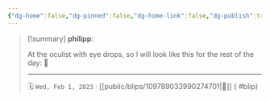 ```yaml
---
{"dg-home":false,"dg-pinned":false,"dg-home-link":false,"dg-publish":true,"type":"blip","disabled rules":["yaml-title","yaml-title-alias","file-name-heading"],"title":"philipp on mastodon @ 2023-02-01","created-date":"2023-02-01T10:35:11","id":109789033990274700,"updated-date":"2025-05-02T08:50:43","dg-path":"blips/109789033990274701.md","permalink":"/blips/109789033990274701/","dgPassFrontmatter":true,"created":"2023-02-01T10:35:11","updated":"2025-05-02T08:50:43"}
---
```


> [!summary] **philipp**:
>
> At the oculist with eye drops, so I will look like this for the rest of the day: 🥺
> - - -
>
> 🗓️ `Wed, Feb 1, 2023` · [[public/blips/109789033990274701\|🔗]]
{ #blip}

